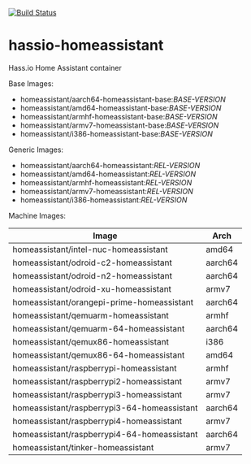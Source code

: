 [![Build Status](https://dev.azure.com/home-assistant/Hass.io/_apis/build/status/hassio-homeassistant?branchName=master)](https://dev.azure.com/home-assistant/Hass.io/_build/latest?definitionId=9&branchName=master)

# hassio-homeassistant
Hass.io Home Assistant container

Base Images:
- homeassistant/aarch64-homeassistant-base:_BASE-VERSION_
- homeassistant/amd64-homeassistant-base:_BASE-VERSION_
- homeassistant/armhf-homeassistant-base:_BASE-VERSION_
- homeassistant/armv7-homeassistant-base:_BASE-VERSION_
- homeassistant/i386-homeassistant-base:_BASE-VERSION_

Generic Images:
- homeassistant/aarch64-homeassistant:_REL-VERSION_
- homeassistant/amd64-homeassistant:_REL-VERSION_
- homeassistant/armhf-homeassistant:_REL-VERSION_
- homeassistant/armv7-homeassistant:_REL-VERSION_
- homeassistant/i386-homeassistant:_REL-VERSION_

Machine Images:

| Image | Arch |
|-------|------|
| homeassistant/intel-nuc-homeassistant | amd64 |
| homeassistant/odroid-c2-homeassistant | aarch64 |
| homeassistant/odroid-n2-homeassistant | aarch64 |
| homeassistant/odroid-xu-homeassistant | armv7 |
| homeassistant/orangepi-prime-homeassistant | aarch64 |
| homeassistant/qemuarm-homeassistant | armhf |
| homeassistant/qemuarm-64-homeassistant | aarch64 |
| homeassistant/qemux86-homeassistant | i386 |
| homeassistant/qemux86-64-homeassistant | amd64 |
| homeassistant/raspberrypi-homeassistant | armhf |
| homeassistant/raspberrypi2-homeassistant | armv7 |
| homeassistant/raspberrypi3-homeassistant | armv7 |
| homeassistant/raspberrypi3-64-homeassistant | aarch64 |
| homeassistant/raspberrypi4-homeassistant | armv7 |
| homeassistant/raspberrypi4-64-homeassistant | aarch64 |
| homeassistant/tinker-homeassistant | armv7 |
